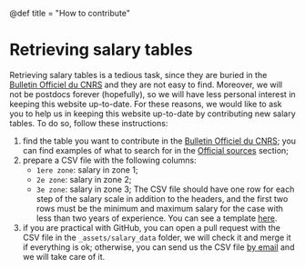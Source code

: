 @def title = "How to contribute"

# Retrieving salary tables
Retrieving salary tables is a tedious task, since they are buried in the [Bulletin Officiel du CNRS](https://www.cnrs.fr/fr/bulletin-officiel) and they are not easy to find.
Moreover, we will not be postdocs forever (hopefully), so we will have less personal interest in keeping this website up-to-date.
For these reasons, we would like to ask you to help us in keeping this website up-to-date by contributing new salary tables.
To do so, follow these instructions:
1. find the table you want to contribute in the [Bulletin Officiel du CNRS](https://www.cnrs.fr/fr/bulletin-officiel); you can find examples of what to search for in the [Official sources](/pages/sources) section;
2. prepare a CSV file with the following columns:
    - `1ere zone`: salary in zone 1;
    - `2e zone`: salary in zone 2;
    - `3e zone`: salary in zone 3;
    The CSV file should have one row for each step of the salary scale in addition to the headers, and the first two rows must be the minimum and maximum salary for the case with less than two years of experience. You can see a template [here](https://github.com/adigioacchino/CNRSPostdocSalary/tree/main/_assets/salary_data/2020_01.csv).
3. if you are practical with GitHub, you can open a pull request with the CSV file in the `_assets/salary_data` folder, we will check it and merge it if everything is ok; otherwise, you can send us the CSV file [by email](/pages/contacts) and we will take care of it.
